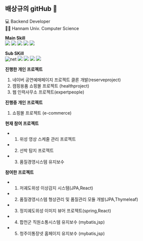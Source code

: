 ## 배상규의 gitHub 👋

<!--
**sangkyu-bae/sangkyu-bae** is a ✨ _special_ ✨ repository because its `README.md` (this file) appears on your GitHub profile.

Here are some ideas to get you started:

- 🔭 I’m currently working on ...
- 🌱 I’m currently learning ...
- 👯 I’m looking to collaborate on ...
- 🤔 I’m looking for help with ...
- 💬 Ask me about ...
- 📫 How to reach me: ...
- 😄 Pronouns: ...
- ⚡ Fun fact: ...
-->

💻 Backend Developer  
👩‍🎓 Hannam Univ. Computer Science


**Main Skill**    
  <img src="https://img.shields.io/badge/-JAVA-A8B9CC?style=flat-square&logo=Java&logoColor=Red"/>
  <img src="https://img.shields.io/badge/-Spring-6DB33F?style=flat-square&logo=Spring&logoColor=black"/>
  <img src="https://img.shields.io/badge/-Spring Security-6DB33F?style=flat-square&logo=Spring Security&logoColor=black"/>
  <img src="https://img.shields.io/badge/-JavaScript-F7DF1E?style=flat-square&logo=JavaScript&logoColor=black"/>
  <img src="https://img.shields.io/badge/-MySQL-4479A1?style=flat-square&logo=MySQL&logoColor=black"/>
 
  
**Sub SKill**    
 <img alt="net" src ="https://img.shields.io/badge/.net-3776AB.svg?&style=for-the-badge&logo=.net&logoColor=white"/>
 <img src="https://img.shields.io/badge/-C Sharp-239120?style=flat-square&logo=C Sharp&logoColor=black"/>
 <img src="https://img.shields.io/badge/React-007396?style=flat-square&logo=React&logoColor=white"/>
 <img src="https://img.shields.io/badge/-Node.js-339933?style=flat-square&logo=Node.js&logoColor=black"/>
 <img src="https://img.shields.io/badge/-Oracle-F80000?style=flat-square&logo=Oracle&logoColor=black"/>  
  
   
 **진행한 개인 프로젝트**  
 1. 네이버 공연예매페이지 프로젝트 클론 개발(reserveproject)
 2. 캠핑용품 쇼핑몰 프로젝트 (healthproject)
 3. 웹 인력사무소 프로젝트(expertpeople)
 

 **진행중 개인 프로젝트**  
1. 쇼핑몰 프로젝트 (e-commerce)
    
**현재 참여 프로젝트**
  * 1. 위성 영상 스케줄 관리 프로젝트
  * 2. 선박 탐지 프로젝트
  * 3. 품질경영시스템 유지보수
  
**참여한 프로젝트**
  * 1. 저궤도위성 이상감지 시스템(JPA,React)
  * 2. 품질경영시스템 형상관리 및 품질관리 모듈 개발(JPA,Thymeleaf)
  * 3. 정지궤도위성 이미지 뷰어 프로젝트(spring,React)
  * 4. 합천군 직원소통시스템 유지보수 (mybatis,jsp)
  * 5. 청주이통장넷 홈페이지 유지보수 (mybatis,jsp)



 

